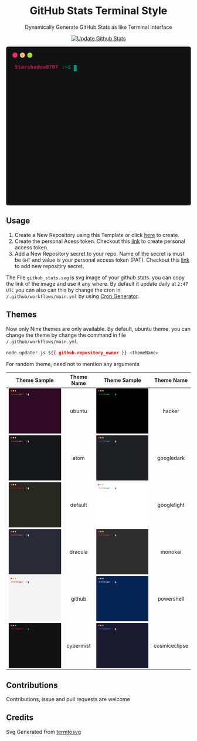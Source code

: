 <h1 align='center'>GitHub Stats Terminal Style</h1>
<p align='center'>Dynamically Generate GitHub Stats as like Terminal Interface </p>

<p align="center" >
  <a href="https://github.com/yogeshwaran01/github-stats-terminal-style/actions/workflows/main.yml">
    <img src="https://github.com/yogeshwaran01/github-stats-terminal-style/actions/workflows/main.yml/badge.svg" alt="Update Github Stats" title="Terminal Style GitHub Stats">
  </a>
</p>

<p align='center'>
  <img align="center" src="./github_stats.svg">
</p>

## Usage

1. Create a New Repository using this Template or click [here](https://github.com/yogeshwaran01/github-stats-terminal-style/generate) to create.
2. Create the personal Acess token. Checkout this [link](https://docs.github.com/en/github/authenticating-to-github/keeping-your-account-and-data-secure/creating-a-personal-access-token) to create personal access token.
3. Add a New Repository secret to your repo. Name of the secret is must be `GHT` and value is your personal access token (PAT). Checkout this [link](https://docs.github.com/en/actions/reference/encrypted-secrets) to add new repositiry secret.

The File `github_stats.svg` is svg image of your github stats. you can copy the link of the image and use it any where. By default it update daily at `2:47 UTC` you can also can this by change the cron in `/.github/workflows/main.yml` by using [Cron Generator](https://crontab.guru/).

## Themes

Now only Nine themes are only available. By default, ubuntu theme. you can change the theme by change the command in file `/.github/workflows/main.yml`.

```bash
node updater.js ${{ github.repository_owner }} <themeName>
```

For random theme, need not to mention any arguments

|                           **Theme Sample**                            | **Theme Name** |         **Theme Sample**        |  **Theme Name**  |
| :-------------------------------------------------------------------: | :------------: | :------------------------------:| :--------------: |
|      <img align="center" src="./themes/ubuntu.svg" alt="ubuntu">      |     ubuntu     | <img align="center" src="./themes/hacker.svg" alt="hacker">  |   hacker   |
|        <img align="center" src="./themes/atom.svg" alt="atom">        |      atom      | <img align="center" src="./themes/googledark.svg" alt="googledark">  |   googledark   |
|     <img align="center" src="./themes/default.svg" alt="default">     |    default     | <img align="center" src="./themes/googlelight.svg" alt="googlelight"> |  googlelight   |
|     <img align="center" src="./themes/dracula.svg" alt="dracula">     |    dracula     | <img align="center" src="./themes/monokai.svg" alt="monokai">     |    monokai     |
|      <img align="center" src="./themes/github.svg" alt="github">      |     github     | <img align="center" src="./themes/powershell.svg" alt="powershell">  |   powershell   |
|  <img align="center" src="./themes/cybermist.svg" alt="cybermist">  |   cybermist   | <img align="center" src="./themes/cosmiceclipse.svg" alt="cosmiceclipse"> | cosmiceclipse |


## Contributions

Contributions, issue and pull requests are welcome

## Credits

Svg Generated from [termtosvg](https://github.com/nbedos/termtosvg)
